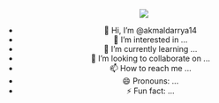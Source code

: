 <div align="center">
  <img src="https://github.com/akmaldarrya14/akmaldarrya14/blob/main/giphy.webp" />

- 👋 Hi, I’m @akmaldarrya14
- 👀 I’m interested in ...
- 🌱 I’m currently learning ...
- 💞️ I’m looking to collaborate on ...
- 📫 How to reach me ...
- 😄 Pronouns: ...
- ⚡ Fun fact: ...

